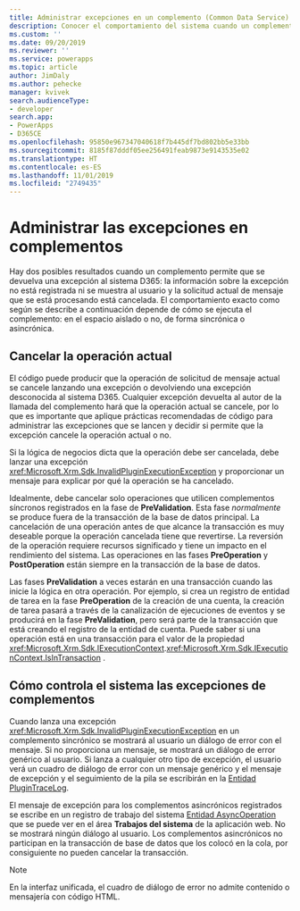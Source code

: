 ```yaml
---
title: Administrar excepciones en un complemento (Common Data Service) | Microsoft Docs
description: Conocer el comportamiento del sistema cuando un complemento devuelva una excepción al autor de la llamada.
ms.custom: ''
ms.date: 09/20/2019
ms.reviewer: ''
ms.service: powerapps
ms.topic: article
author: JimDaly
ms.author: pehecke
manager: kvivek
search.audienceType:
- developer
search.app:
- PowerApps
- D365CE
ms.openlocfilehash: 95850e967347040618f7b445df7bd802bb5e33bb
ms.sourcegitcommit: 8185f87dddf05ee256491feab9873e9143535e02
ms.translationtype: HT
ms.contentlocale: es-ES
ms.lasthandoff: 11/01/2019
ms.locfileid: "2749435"
---
```

# <a name="handle-exceptions-in-plug-ins"></a>Administrar las excepciones en complementos

Hay dos posibles resultados cuando un complemento permite que se devuelva una excepción al sistema D365: la información sobre la excepción no está registrada ni se muestra al usuario y la solicitud actual de mensaje que se está procesando está cancelada. El comportamiento exacto como según se describe a continuación depende de cómo se ejecuta el complemento: en el espacio aislado o no, de forma sincrónica o asincrónica.

<a name='cancelling-an-operation'></a>

## <a name="cancelling-the-current-operation"></a>Cancelar la operación actual

El código puede producir que la operación de solicitud de mensaje actual se cancele lanzando una excepción o devolviendo una excepción desconocida al sistema D365. Cualquier excepción devuelta al autor de la llamada del complemento hará que la operación actual se cancele, por lo que es importante que aplique prácticas recomendadas de código para administrar las excepciones que se lancen y decidir si permite que la excepción cancele la operación actual o no.

Si la lógica de negocios dicta que la operación debe ser cancelada, debe lanzar una excepción <xref:Microsoft.Xrm.Sdk.InvalidPluginExecutionException> y proporcionar un mensaje para explicar por qué la operación se ha cancelado.

Idealmente, debe cancelar solo operaciones que utilicen complementos síncronos registrados en la fase de **PreValidation**. Esta fase *normalmente* se produce fuera de la transacción de la base de datos principal. La cancelación de una operación antes de que alcance la transacción es muy deseable porque la operación cancelada tiene que revertirse. La reversión de la operación requiere recursos significado y tiene un impacto en el rendimiento del sistema. Las operaciones en las fases **PreOperation** y **PostOperation** están siempre en la transacción de la base de datos.

Las fases **PreValidation** a veces estarán en una transacción cuando las inicie la lógica en otra operación. Por ejemplo, si crea un registro de entidad de tarea en la fase **PreOperation** de la creación de una cuenta, la creación de tarea pasará a través de la canalización de ejecuciones de eventos y se producirá en la fase **PreValidation**, pero será parte de la transacción que está creando el registro de la entidad de cuenta. Puede saber si una operación está en una transacción para el valor de la propiedad <xref:Microsoft.Xrm.Sdk.IExecutionContext>.<xref:Microsoft.Xrm.Sdk.IExecutionContext.IsInTransaction> .

## <a name="how-the-system-handles-plug-in-exceptions"></a>Cómo controla el sistema las excepciones de complementos

Cuando lanza una excepción <xref:Microsoft.Xrm.Sdk.InvalidPluginExecutionException> en un complemento sincrónico se mostrará al usuario un diálogo de error con el mensaje. Si no proporciona un mensaje, se mostrará un diálogo de error genérico al usuario. Si lanza a cualquier otro tipo de excepción, el usuario verá un cuadro de diálogo de error con un mensaje genérico y el mensaje de excepción y el seguimiento de la pila se escribirán en la [Entidad PluginTraceLog](reference/entities/plugintracelog.md).

El mensaje de excepción para los complementos asincrónicos registrados se escribe en un registro de trabajo del sistema [Entidad AsyncOperation](reference/entities/asyncoperation.md) que se puede ver en el área **Trabajos del sistema** de la aplicación web. No se mostrará ningún diálogo al usuario. Los complementos asincrónicos no participan en la transacción de base de datos que los colocó en la cola, por consiguiente no pueden cancelar la transacción.

> [!NOTE]
> En la interfaz unificada, el cuadro de diálogo de error no admite contenido o mensajería con código HTML.
